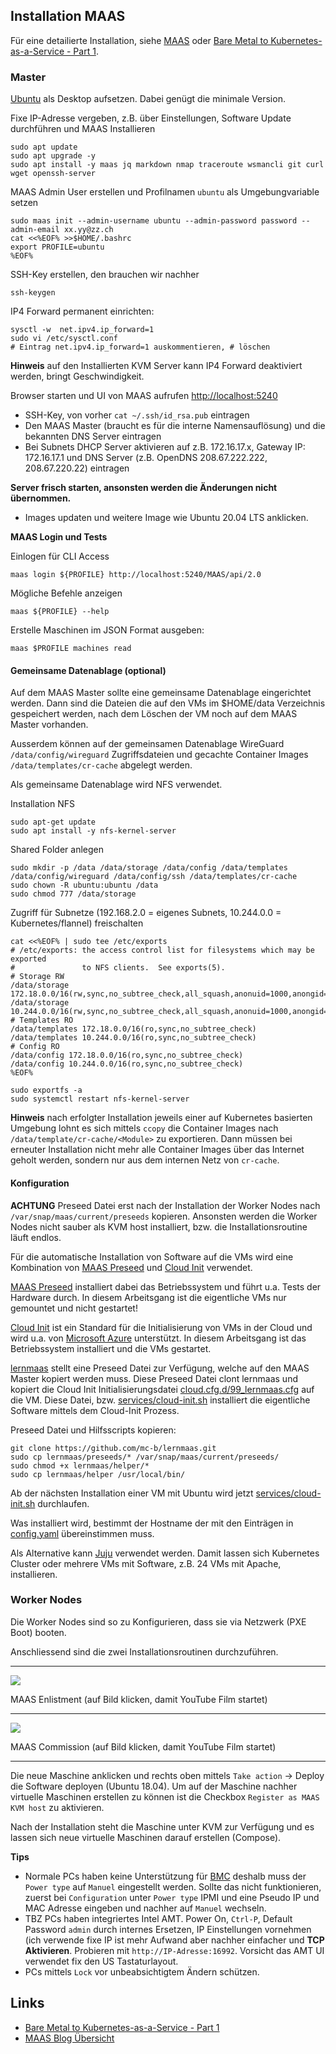 Installation MAAS
-----------------

Für eine detailierte Installation, siehe [MAAS](MAAS/) oder [Bare Metal to Kubernetes-as-a-Service - Part 1](https://www.2stacks.net/blog/bare-metal-to-kubernetes-part-1/).

### Master
 
[Ubuntu](https://ubuntu.com/download/desktop) als Desktop aufsetzen. Dabei genügt die minimale Version. 

Fixe IP-Adresse vergeben, z.B. über Einstellungen, Software Update durchführen und MAAS Installieren

    sudo apt update
    sudo apt upgrade -y
    sudo apt install -y maas jq markdown nmap traceroute wsmancli git curl wget openssh-server

MAAS Admin User erstellen und Profilnamen `ubuntu` als Umgebungvariable setzen

    sudo maas init --admin-username ubuntu --admin-password password --admin-email xx.yy@zz.ch
    cat <<%EOF% >>$HOME/.bashrc
    export PROFILE=ubuntu
    %EOF%
    
SSH-Key erstellen, den brauchen wir nachher

    ssh-keygen    
    
IP4 Forward permanent einrichten:

    sysctl -w  net.ipv4.ip_forward=1
    sudo vi /etc/sysctl.conf
    # Eintrag net.ipv4.ip_forward=1 auskommentieren, # löschen

**Hinweis** auf den Installierten KVM Server kann IP4 Forward deaktiviert werden, bringt Geschwindigkeit.

Browser starten und UI von MAAS aufrufen [http://localhost:5240](http://localhost:5240)

* SSH-Key, von vorher `cat ~/.ssh/id_rsa.pub`  eintragen
* Den MAAS Master (braucht es für die interne Namensauflösung) und die bekannten DNS Server eintragen
* Bei Subnets DHCP Server aktivieren auf z.B. 172.16.17.x, Gateway IP: 172.16.17.1 und DNS Server (z.B. OpenDNS 208.67.222.222, 208.67.220.22) eintragen

**Server frisch starten, ansonsten werden die Änderungen nicht übernommen.**

* Images updaten und weitere Image wie Ubuntu 20.04 LTS anklicken.  

**MAAS Login und Tests**

Einlogen für CLI Access

    maas login ${PROFILE} http://localhost:5240/MAAS/api/2.0
    
Mögliche Befehle anzeigen

    maas ${PROFILE} --help
    
Erstelle Maschinen im JSON Format ausgeben:

    maas $PROFILE machines read

#### Gemeinsame Datenablage (optional)

Auf dem MAAS Master sollte eine gemeinsame Datenablage eingerichtet werden. Dann sind die Dateien die auf den VMs im $HOME/data Verzeichnis gespeichert werden, nach dem Löschen der VM noch auf dem MAAS Master vorhanden.

Ausserdem können auf der gemeinsamen Datenablage WireGuard `/data/config/wireguard` Zugriffsdateien und gecachte Container Images `/data/templates/cr-cache` abgelegt werden.

Als gemeinsame Datenablage wird NFS verwendet.

Installation NFS

    sudo apt-get update
    sudo apt install -y nfs-kernel-server
    
Shared Folder anlegen

    sudo mkdir -p /data /data/storage /data/config /data/templates /data/config/wireguard /data/config/ssh /data/templates/cr-cache
    sudo chown -R ubuntu:ubuntu /data
    sudo chmod 777 /data/storage
    
Zugriff für Subnetze (192.168.2.0 = eigenes Subnets, 10.244.0.0 = Kubernetes/flannel) freischalten
    
    cat <<%EOF% | sudo tee /etc/exports
    # /etc/exports: the access control list for filesystems which may be exported
    #               to NFS clients.  See exports(5).
    # Storage RW
    /data/storage 172.18.0.0/16(rw,sync,no_subtree_check,all_squash,anonuid=1000,anongid=1000)
    /data/storage 10.244.0.0/16(rw,sync,no_subtree_check,all_squash,anonuid=1000,anongid=1000)
    # Templates RO
    /data/templates 172.18.0.0/16(ro,sync,no_subtree_check)
    /data/templates 10.244.0.0/16(ro,sync,no_subtree_check)
    # Config RO
    /data/config 172.18.0.0/16(ro,sync,no_subtree_check)
    /data/config 10.244.0.0/16(ro,sync,no_subtree_check)
    %EOF%
     
    sudo exportfs -a
    sudo systemctl restart nfs-kernel-server
    
**Hinweis** nach erfolgter Installation jeweils einer auf Kubernetes basierten Umgebung lohnt es sich mittels `ccopy` die Container Images nach `/data/template/cr-cache/<Module>` zu exportieren. Dann müssen bei erneuter Installation nicht mehr alle Container Images über das Internet geholt werden, sondern nur aus dem internen Netz von `cr-cache`.      

#### Konfiguration

**ACHTUNG** Preseed Datei erst nach der Installation der Worker Nodes nach `/var/snap/maas/current/preseeds` kopieren. Ansonsten werden die Worker Nodes nicht sauber als KVM host installiert, bzw. die Installationsroutine läuft endlos.

Für die automatische Installation von Software auf die VMs wird eine Kombination von [MAAS Preseed](Customising.md) und [Cloud Init](https://cloudinit.readthedocs.io/en/latest/) verwendet.

[MAAS Preseed](Customising.md) installiert dabei das Betriebssystem und führt u.a. Tests der Hardware durch. In diesem Arbeitsgang ist die eigentliche VMs nur gemountet und nicht gestartet!

[Cloud Init](https://cloudinit.readthedocs.io/en/latest/) ist ein Standard für die Initialisierung von VMs in der Cloud und wird u.a. von [Microsoft Azure](https://docs.microsoft.com/en-us/azure/virtual-machines/linux/using-cloud-init) unterstützt. In diesem Arbeitsgang ist das Betriebssystem installiert und die VMs gestartet.

[lernmaas](https://github.com/mc-b/lernmaas) stellt eine Preseed Datei zur Verfügung, welche auf den MAAS Master kopiert werden muss. Diese Preseed Datei clont lernmaas und kopiert die Cloud Init Initialisierungsdatei [cloud.cfg.d/99_lernmaas.cfg](https://raw.githubusercontent.com/mc-b/lernmaas/master/cloud.cfg.d/99_lernmaas.cfg) auf die VM. Diese Datei, bzw. [services/cloud-init.sh](https://github.com/mc-b/lernmaas/blob/master/services/cloud-init.sh) installiert die eigentliche Software mittels dem Cloud-Init Prozess.

Preseed Datei und Hilfsscripts kopieren:
   
    git clone https://github.com/mc-b/lernmaas.git
    sudo cp lernmaas/preseeds/* /var/snap/maas/current/preseeds/
    sudo chmod +x lernmaas/helper/*
    sudo cp lernmaas/helper /usr/local/bin/

Ab der nächsten Installation einer VM mit Ubuntu wird jetzt [services/cloud-init.sh](https://github.com/mc-b/lernmaas/blob/master/services/cloud-init.sh) durchlaufen. 

Was installiert wird, bestimmt der Hostname der mit den Einträgen in [config.yaml](https://github.com/mc-b/lernmaas/blob/master/config.yaml) übereinstimmen muss. 

Als Alternative kann [Juju](../Juju/) verwendet werden. Damit lassen sich Kubernetes Cluster oder mehrere VMs mit Software, z.B. 24 VMs mit Apache, installieren.

### Worker Nodes   

Die Worker Nodes sind so zu Konfigurieren, dass sie via Netzwerk (PXE Boot) booten.

Anschliessend sind die zwei Installationsroutinen durchzuführen. 

- - -

[![](https://img.youtube.com/vi/jj1M-YyCgD4/0.jpg)](https://www.youtube.com/watch?v=jj1M-YyCgD4)

MAAS Enlistment (auf Bild klicken, damit YouTube Film startet)

---

[![](https://img.youtube.com/vi/k-9VHZg_qoo/0.jpg)](https://www.youtube.com/watch?v=k-9VHZg_qoo)

MAAS Commission (auf Bild klicken, damit YouTube Film startet)

- - -

Die neue Maschine anklicken und rechts oben mittels `Take action` -> Deploy die Software deployen (Ubuntu 18.04). Um auf der Maschine nachher virtuelle Maschinen erstellen zu können ist die Checkbox `Register as MAAS KVM host` zu aktivieren.

Nach der Installation steht die Maschine unter KVM zur Verfügung und es lassen sich neue virtuelle Maschinen darauf erstellen (Compose).

**Tips** 
* Normale PCs haben keine Unterstützung für [BMC](https://de.wikipedia.org/wiki/Baseboard_Management_Controller) deshalb muss der `Power type` auf `Manuel` eingestellt werden. Sollte das nicht funktionieren, zuerst bei `Configuration` unter `Power type`  IPMI und eine Pseudo IP und MAC Adresse eingeben und nachher auf `Manuel` wechseln.
* TBZ PCs haben integriertes Intel AMT. Power On, `Ctrl-P`, Default Password `admin` durch internes Ersetzen, IP Einstellungen vornehmen (ich verwende fixe IP ist mehr Aufwand aber nachher einfacher und **TCP Aktivieren**. Probieren mit `http://IP-Adresse:16992`. Vorsicht das AMT UI verwendet fix den US Tastaturlayout.
* PCs mittels `Lock` vor unbeabsichtigtem Ändern schützen.
  
## Links

* [Bare Metal to Kubernetes-as-a-Service - Part 1](https://www.2stacks.net/blog/bare-metal-to-kubernetes-part-1/)
* [MAAS Blog Übersicht](https://ubuntu.com/blog/tag/maas)
